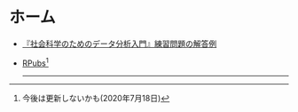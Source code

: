 # ホーム

- [『社会科学のためのデータ分析入門』練習問題の解答例](qss/links.md)

- [RPubs](https://rpubs.com/keisato)[^1]

  ---

  [^1]: 今後は更新しないかも(2020年7月18日)

